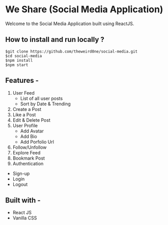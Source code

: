 # We Share (Social Media Application)

Welcome to the Social Media Application built using ReactJS.

## How to install and run locally ?
```
$git clone https://github.com/theweird0ne/social-media.git
$cd social-media
$npm install
$npm start
```
## Features -
1. User Feed
   - List of all user posts
   - Sort by Date & Trending
2. Create a Post
3. Like a Post
4. Edit & Delete Post
5. User Profile
   - Add Avatar
   - Add Bio
   - Add Porfolio Url
6. Follow/Unfollow
7. Explore Feed
8. Bookmark Post
9. Authentication
  - Sign-up
  - Login
  - Logout

## Built with -
+ React JS
+ Vanilla CSS

